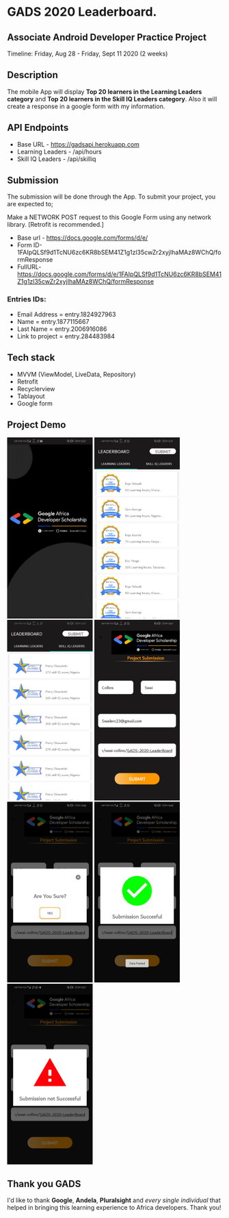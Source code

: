 # GADS 2020 Leaderboard.

## Associate Android Developer Practice Project

Timeline: Friday, Aug 28 - Friday, Sept 11 2020 (2 weeks)

## Description
The mobile App will display **Top 20 learners in the Learning Leaders category** and **Top 20 learners in the Skill IQ Leaders category**. Also it will create a response in a google form with my information.

## API Endpoints

- Base URL - https://gadsapi.herokuapp.com
- Learning Leaders - /api/hours
- Skill IQ Leaders - /api/skilliq

## Submission

The submission will be done through the App. 
To submit your project, you are expected to;

Make a NETWORK POST request to this Google Form using any network library. [Retrofit is recommended.]
- Base url - https://docs.google.com/forms/d/e/
- Form ID-1FAIpQLSf9d1TcNU6zc6KR8bSEM41Z1g1zl35cwZr2xyjIhaMAz8WChQ/formResponse
- FullURL- https://docs.google.com/forms/d/e/1FAIpQLSf9d1TcNU6zc6KR8bSEM41Z1g1zl35cwZr2xyjIhaMAz8WChQ/formResponse

### Entries IDs:
- Email Address = entry.1824927963
- Name = entry.1877115667
- Last Name = entry.2006916086
- Link to project = entry.284483984

## Tech stack
 - MVVM (ViewModel, LiveData, Repository)
 - Retrofit
 - Recyclerview
 - Tablayout
 - Google form

 ## Project Demo

<p float = "left">
<img src = "screenshots/launch.jpg" width = 200>
<img src = "screenshots/learning.jpg" width = 200>
<img src = "screenshots/skill.jpg" width = 200>
<img src = "screenshots/submit.jpg" width = 200>
<img src = "screenshots/query.jpg" width = 200>
<img src = "screenshots/successful.jpg" width = 200>
<img src = "screenshots/notsuccessful.jpg" width = 200>
</p>



## Thank you GADS
I'd like to thank **Google**, **Andela**, **Pluralsight** and *every single individual* that helped in bringing this learning experience to Africa developers. Thank you!




